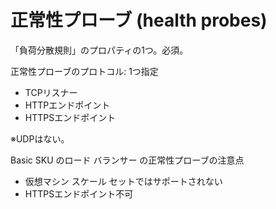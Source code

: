 # 正常性プローブ (health probes)

「負荷分散規則」のプロパティの1つ。必須。

正常性プローブのプロトコル: 1つ指定

- TCPリスナー
- HTTPエンドポイント
- HTTPSエンドポイント

※UDPはない。

Basic SKU のロード バランサー の正常性プローブの注意点
- 仮想マシン スケール セットではサポートされない
- HTTPSエンドポイント不可